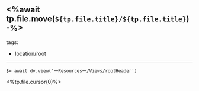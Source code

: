 <%await tp.file.move(`${tp.file.title}/${tp.file.title}`) -%>
---
tags:
  - location/root
---

`$= await dv.view('一Resources一/Views/rootHeader')`

<%tp.file.cursor(0)%>
